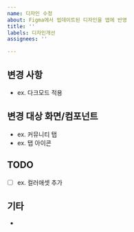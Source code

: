 ```yaml
---
name: 디자인 수정
about: Figma에서 업데이트된 디자인을 앱에 반영
title: ''
labels: 디자인개선
assignees: ''

---
```


## 변경 사항
- ex. 다크모드 적용

## 변경 대상 화면/컴포넌트
- ex. 커뮤니티 탭
- ex. 탭 아이콘

## TODO
- [ ] ex. 컬러애셋 추가

## 기타
-
